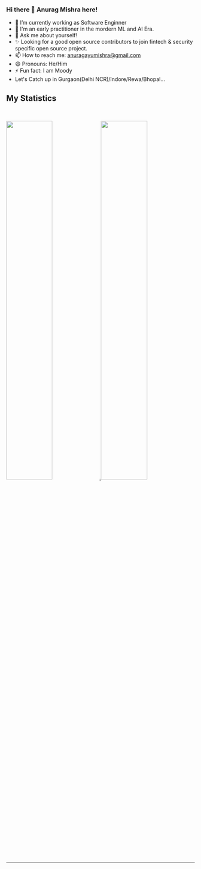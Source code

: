 ### Hi there 👋 Anurag Mishra here! 

- 🔭 I’m currently working as Software Enginner
- 🌱 I'm an early practitioner in the mordern ML and AI Era. 
- 💬 Ask me about yourself!
- ✨ Looking for a good open source contributors to join fintech & security specific open source project.
- 📫 How to reach me: anuragayumishra@gmail.com
- 😄 Pronouns: He/Him
- ⚡ Fun fact: I am Moody
-   Let's Catch up in Gurgaon(Delhi NCR)/Indore/Rewa/Bhopal...
 

## My Statistics

<br/>
<p align="left">
  <a href="https://anuragayumishra.devv/">
  <img width="49.5%" src="https://github-readme-stats.vercel.app/api?username=anuragayumishra&show_icons=true&theme=gruvbox&hide_border=true" />
    <img width="49.5%" src="https://github-readme-streak-stats.herokuapp.com/?user=anuragayumishra&theme=gruvbox&hide_border=true" />
  </a>
</p>
<br>

------
